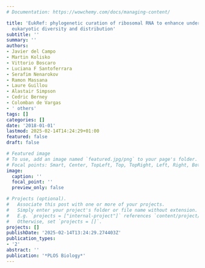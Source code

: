 ```yaml
---
# Documentation: https://wowchemy.com/docs/managing-content/

title: 'EukRef: phylogenetic curation of ribosomal RNA to enhance understanding of
  eukaryotic diversity and distribution'
subtitle: ''
summary: ''
authors:
- Javier del Campo
- Martin Kolisko
- Vittorio Boscaro
- Luciana F Santoferrara
- Serafim Nenarokov
- Ramon Massana
- Laure Guillou
- Alastair Simpson
- Cedric Berney
- Colomban de Vargas
- ' others'
tags: []
categories: []
date: '2018-01-01'
lastmod: 2025-02-14T14:24:29+01:00
featured: false
draft: false

# Featured image
# To use, add an image named `featured.jpg/png` to your page's folder.
# Focal points: Smart, Center, TopLeft, Top, TopRight, Left, Right, BottomLeft, Bottom, BottomRight.
image:
  caption: ''
  focal_point: ''
  preview_only: false

# Projects (optional).
#   Associate this post with one or more of your projects.
#   Simply enter your project's folder or file name without extension.
#   E.g. `projects = ["internal-project"]` references `content/project/deep-learning/index.md`.
#   Otherwise, set `projects = []`.
projects: []
publishDate: '2025-02-14T13:24:29.274403Z'
publication_types:
- '2'
abstract: ''
publication: '*PLOS Biology*'
---
```

